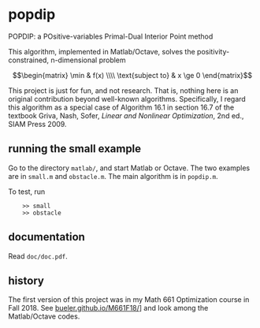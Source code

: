 # popdip

POPDIP: a POsitive-variables Primal-Dual Interior Point method

This algorithm, implemented in Matlab/Octave, solves the positivity-constrained,
n-dimensional problem

$$\begin{matrix} \min & f(x) \\\\ \text{subject to} & x \ge 0 \end{matrix}$$

This project is just for fun, and not research.  That is, nothing here is an
original contribution beyond well-known algorithms.  Specifically, I regard
this algorithm as a special case of Algorithm 16.1 in section 16.7 of the
textbook Griva, Nash, Sofer, _Linear and Nonlinear Optimization_, 2nd ed., SIAM
Press 2009.

## running the small example

Go to the directory `matlab/`, and start Matlab or Octave.  The two examples
are in `small.m` and `obstacle.m`.  The main algorithm is in `popdip.m`.

To test, run

        >> small
        >> obstacle

## documentation

Read `doc/doc.pdf`.

## history

The first version of this project was in my Math 661 Optimization course in
Fall 2018.  See [bueler.github.io/M661F18/](https://bueler.github.io/M661F18/index.html)]
and look among the Matlab/Octave codes.